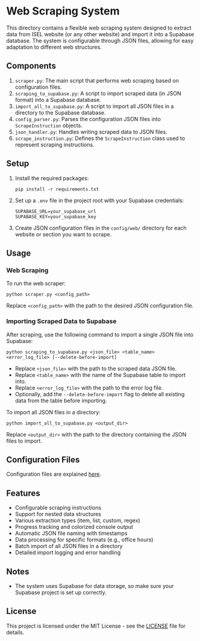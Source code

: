 # Web Scraping System

This directory contains a flexible web scraping system designed to extract data from ISEL website (or any other website) and import it into a Supabase database. The system is configurable through JSON files, allowing for easy adaptation to different web structures.

## Components

1. `scraper.py`: The main script that performs web scraping based on configuration files.
2. `scraping_to_supabase.py`: A script to import scraped data (in JSON format) into a Supabase database. 
3. `import_all_to_supabase.py`: A script to import all JSON files in a directory to the Supabase database.
4. `config_parser.py`: Parses the configuration JSON files into `ScrapeInstruction` objects.
5. `json_handler.py`: Handles writing scraped data to JSON files.
6. `scrape_instruction.py`: Defines the `ScrapeInstruction` class used to represent scraping instructions.

## Setup

1. Install the required packages:
   ```
   pip install -r requirements.txt
   ```

2. Set up a `.env` file in the project root with your Supabase credentials:
   ```
   SUPABASE_URL=your_supabase_url
   SUPABASE_KEY=your_supabase_key
   ```

3. Create JSON configuration files in the `config/web/` directory for each website or section you want to scrape.

## Usage

### Web Scraping

To run the web scraper:

```
python scraper.py <config_path>
```

Replace `<config_path>` with the path to the desired JSON configuration file.

### Importing Scraped Data to Supabase

After scraping, use the following command to import a single JSON file into Supabase:

```
python scraping_to_supabase.py <json_file> <table_name> <error_log_file> [--delete-before-import]
```

- Replace `<json_file>` with the path to the scraped data JSON file.
- Replace `<table_name>` with the name of the Supabase table to import into. 
- Replace `<error_log_file>` with the path to the error log file.
- Optionally, add the `--delete-before-import` flag to delete all existing data from the table before importing.

To import all JSON files in a directory:

```
python import_all_to_supabase.py <output_dir>
```

Replace `<output_dir>` with the path to the directory containing the JSON files to import.

## Configuration Files

Configuration files are explained [here](../config/web/readme.md).

## Features

- Configurable scraping instructions
- Support for nested data structures
- Various extraction types (item, list, custom, regex)
- Progress tracking and colorized console output
- Automatic JSON file naming with timestamps
- Data processing for specific formats (e.g., office hours)
- Batch import of all JSON files in a directory
- Detailed import logging and error handling

## Notes

- The system uses Supabase for data storage, so make sure your Supabase project is set up correctly.

## License

This project is licensed under the MIT License - see the [LICENSE](../../LICENSE) file for details.